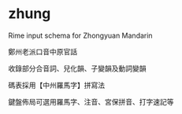 zhung
=====

Rime input schema for Zhongyuan Mandarin

鄭州老派口音中原官話

收錄部分合音詞、兒化韻、子變韻及動詞變韻

碼表採用【中州羅馬字】拼寫法

鍵盤佈局可選用羅馬字、注音、宮保拼音、打字速記等
